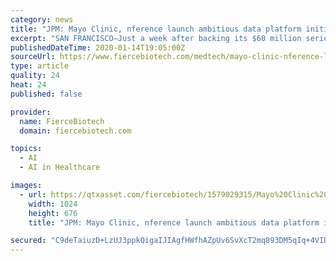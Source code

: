 ```yaml
---
category: news
title: "JPM: Mayo Clinic, nference launch ambitious data platform initiative"
excerpt: "SAN FRANCISCO—Just a week after backing its $60 million series B round, the Mayo Clinic has tapped healthcare data analytics firm nference to build out an artificial-intelligence-powered engine that will ... new diagnostic methods of matching patients with different therapy regimens. Nference will also serve as the exclusive provider of ..."
publishedDateTime: 2020-01-14T19:05:00Z
sourceUrl: https://www.fiercebiotech.com/medtech/mayo-clinic-nference-launch-ambitious-data-platform-initiative
type: article
quality: 24
heat: 24
published: false

provider:
  name: FierceBiotech
  domain: fiercebiotech.com

topics:
  - AI
  - AI in Healthcare

images:
  - url: https://qtxasset.com/fiercebiotech/1579029315/Mayo%20Clinic%20logo.jpg/Mayo%20Clinic%20logo.jpg?zeuFZJqMnJOZAQC7kYHU_MBbpFiVJKNp
    width: 1024
    height: 676
    title: "JPM: Mayo Clinic, nference launch ambitious data platform initiative"

secured: "C9deTaiuzD+LzUJ3ppkQigaIJIAgfHWfhAZpUv6SvXcT2mq893DM5qIq+4VID7U6EbmrEuDKis/6Nf2+gSYPhFkz9dZQfs0E/qCIswJen4AMMKo1/f7lj3gNZ52K7eVh3ai4rflyZLwhM+Pk8GJ16Nk7X1p/IqAhHJw/1pWGgONwQUt2wQ8kH6OHo0z6FYLSbRU/LPMg+BfwNk2fGLdZ+iTh8jyldOi2NMQAA01iRSod5DsWwcQ6owjYtBpesxxpWu1dwMQAKMcnnmCqCOpxU4ccuf/v2GUujncOlF9mHbqsPP05ZDnGbgfl3qltzkqqrpFtKqvEqYlUgEgW6YFymImqgJeUjQ47CWH+pBuIdjAioY1zfRB39sEqo1cNLjTE6O0cxfC9WdP7UZd12p7in+6t7V79gU1qBK/kSZT6WCpZtAKYofPFXbqEorhWluXb7hPvINBVlcRQrLXzwd8GiQ==;fMOg9o9o28QFt4Ne+qCe7w=="
---
```


